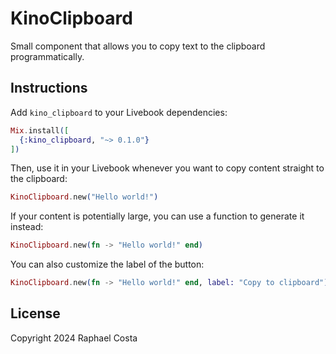 # KinoClipboard

Small component that allows you to copy text to the clipboard programmatically.

## Instructions

Add `kino_clipboard` to your Livebook dependencies:

```elixir
Mix.install([
  {:kino_clipboard, "~> 0.1.0"}
])
```

Then, use it in your Livebook whenever you want to copy content straight to the clipboard:

```elixir
KinoClipboard.new("Hello world!")
```

If your content is potentially large, you can use a function to generate it instead:

```elixir
KinoClipboard.new(fn -> "Hello world!" end)
```

You can also customize the label of the button:

```elixir
KinoClipboard.new(fn -> "Hello world!" end, label: "Copy to clipboard")
```

## License

Copyright 2024 Raphael Costa

